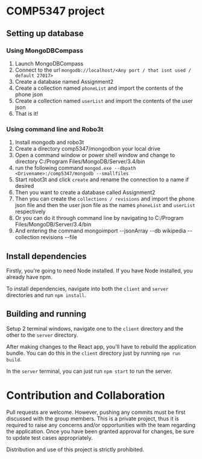 # COMP5347 project


## Setting up database

### Using MongoDBCompass
1. Launch MongoDBCompass
2. Connect to the url `mongodb://localhost/<Any port / that isnt used / default 27017>`
3. Create a database named Assignment2
4. Create a collection named `phoneList` and import the contents of the phone json
5. Create a collection named `userList` and import the contents of the user json
6. That is it!

### Using command line and Robo3t
1. Install mongodb and robo3t
2. Create a directory comp5347/mongodbon your local drive
3. Open a command window or power shell window and change to directory C:/Program Files/MongoDB/Server/3.4/bin
4. run the following command `mongod.exe --dbpath <Drivename>:/comp5347/mongodb --smallfiles`
5. Start robot3t and click `create` and rename the connection to a name if desired
6. Then you want to create a database called Assignment2
7. Then you can create the `collections / revisions` and import the phone json file and then the user json file as the names `phoneList` and `userList` respectively
8. Or you can do it through command line by navigating to C:/Program Files/MongoDB/Server/3.4/bin
9. And entering the command  mongoimport --jsonArray --db wikipedia --collection revisions --file <full-path-to-downloaded-revision-json-file>


## Install dependencies

Firstly, you're going to need Node installed. If you have Node installed, you already have npm.

To install dependencies, navigate into both the `client` and `server` directories and run `npm install`.

## Building and running
Setup 2 terminal windows, navigate one to the `client` directory and the other to the `server` directory.

After making changes to the React app, you'll have to rebuild the application bundle. You can do this in the `client` directory just by running `npm run build`.

In the `server` terminal, you can just run `npm start` to run the server.

# Contribution and Collaboration

Pull requests are welcome. However, pushing any commits must be first discussed with the group members. This is a private project, thus it is required to raise any concerns and/or opportunities with the team regarding the application. Once you have been granted approval for changes, be sure to update test cases appropriately.

Distribution and use of this project is strictly prohibited.
